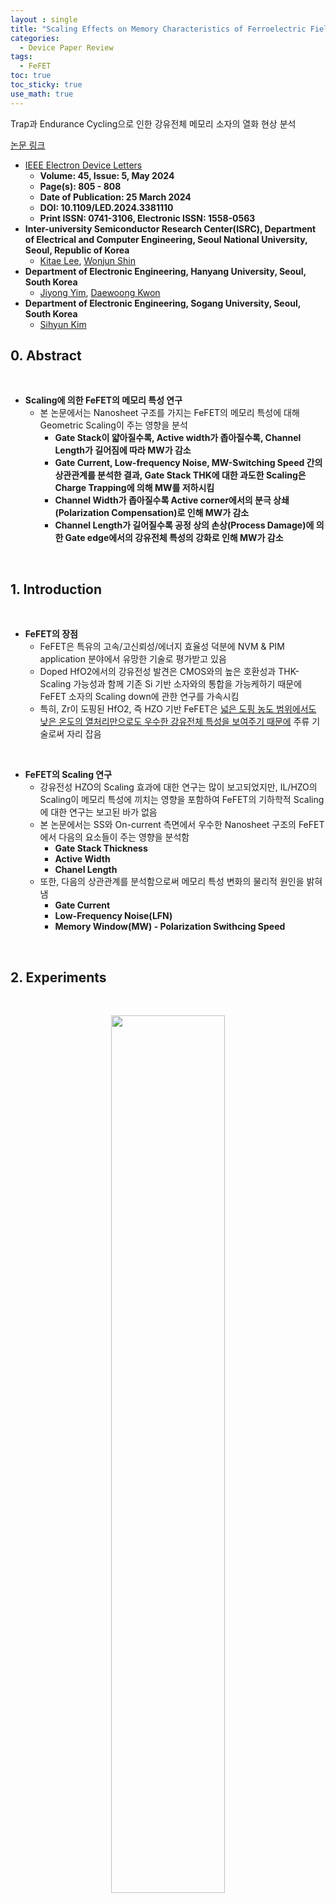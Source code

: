 ```yaml
---
layout : single
title: "Scaling Effects on Memory Characteristics of Ferroelectric Field-Effect Transistors"
categories: 
  - Device Paper Review
tags:
  - FeFET
toc: true
toc_sticky: true
use_math: true
---
```


Trap과 Endurance Cycling으로 인한 강유전체 메모리 소자의 열화 현상 분석      

[논문 링크](https://ieeexplore.ieee.org/document/10478683)     

- [IEEE Electron Device Letters](https://ieeexplore.ieee.org/xpl/RecentIssue.jsp?punumber=55)   
  - **Volume: 45, Issue: 5, May 2024**   
  - **Page(s): 805 - 808**  
  - **Date of Publication: 25 March 2024**   
  - **DOI: 10.1109/LED.2024.3381110**    
  - **Print ISSN: 0741-3106, Electronic ISSN: 1558-0563**   
- **Inter-university Semiconductor Research Center(ISRC), Department of Electrical and Computer Engineering, Seoul National University, Seoul, Republic of Korea**      
  - [Kitae Lee](https://ieeexplore.ieee.org/author/37086309825), [Wonjun Shin](https://ieeexplore.ieee.org/author/37086992826)      
- **Department of Electronic Engineering, Hanyang University, Seoul, South Korea**     
  - [Jiyong Yim](https://ieeexplore.ieee.org/author/37088949170), [Daewoong Kwon](https://ieeexplore.ieee.org/author/37402105900)   
- **Department of Electronic Engineering, Sogang University, Seoul, South Korea**     
  - [Sihyun Kim](https://ieeexplore.ieee.org/author/37085805964)   

## 0. Abstract   

&nbsp;

- **Scaling에 의한 FeFET의 메모리 특성 연구**   
  - 본 논문에서는 Nanosheet 구조를 가지는 FeFET의 메모리 특성에 대해 Geometric Scaling이 주는 영향을 분석   
    - **Gate Stack이 얇아질수록, Active width가 좁아질수록, Channel Length가 길어짐에 따라 MW가 감소**    
    - **Gate Current, Low-frequency Noise, MW-Switching Speed 간의 상관관계를 분석한 결과, Gate Stack THK에 대한 과도한 Scaling은 Charge Trapping에 의해 MW를 저하시킴**   
    - **Channel Width가 좁아질수록 Active corner에서의 분극 상쇄(Polarization Compensation)로 인해 MW가 감소**    
    - **Channel Length가 길어질수록 공정 상의 손상(Process Damage)에 의한 Gate edge에서의 강유전체 특성의 강화로 인해 MW가 감소**      

&nbsp;

## 1. Introduction   

&nbsp;

- **FeFET의 장점**   
  - FeFET은 특유의 고속/고신뢰성/에너지 효율성 덕분에 NVM & PIM application 분야에서 유망한 기술로 평가받고 있음   
  - Doped HfO2에서의 강유전성 발견은 CMOS와의 높은 호환성과 THK-Scaling 가능성과 함께 기존 Si 기반 소자와의 통합을 가능케하기 때문에 FeFET 소자의 Scaling down에 관한 연구를 가속시킴    
  - 특히, Zr이 도핑된 HfO2, 즉 HZO 기반 FeFET은 [넓은 도핑 농도 범위에서도 낮은 온도의 열처리만으로도 우수한 강유전체 특성을 보여주기 때문에](https://miniharu22.github.io/device%20paper%20review/fe0/#1-ferroelectric-material-hfo2) 주류 기술로써 자리 잡음   

&nbsp;

- **FeFET의 Scaling 연구**   
  - 강유전성 HZO의 Scaling 효과에 대한 연구는 많이 보고되었지만, IL/HZO의 Scaling이 메모리 특성에 끼치는 영향을 포함하여 FeFET의 기하학적 Scaling에 대한 연구는 보고된 바가 없음   
  - 본 논문에서는 SS와 On-current 측면에서 우수한 Nanosheet 구조의 FeFET에서 다음의 요소들이 주는 영향을 분석함   
    - **Gate Stack Thickness**    
    - **Active Width**    
    - **Chanel Length**      
  - 또한, 다음의 상관관계를 분석함으로써 메모리 특성 변화의 물리적 원인을 밝혀냄   
    - **Gate Current**   
    - **Low-Frequency Noise(LFN)**   
    - **Memory Window(MW) - Polarization Swithcing Speed**    

&nbsp;

## 2. Experiments   

&nbsp;

<div align="center">
  <img src="/assets/images/AND/79.png" width="60%" height="60%" alt=""/>
  <p><em></em></p>
</div>

&nbsp;

- **Process Flow***   
  - 본 논문에서 제안된 FeFET은 Silicon THK가 20nm인 SOI 기판 위에서 제작되었으며 상세한 과정은 다음과 같음    
    - **Active Formation**   
      - Photolithography & Dry Etching   
    - **IL & FE Deposition**   
      - 1nm SiO2 Interfacial Layer(IL) & 6nm HZO Ferroelectric Layer(FE)를 Cleaning 후, ALD로 증착    
    - **Gate**   
      - Gate Metal로써 TiN을 Sputtering으로 증착    
      - Gate patterning을 위해 Photolithography와 Dry Etching을 수행   
    - **Source/Drain**   
      - Self-aligned 방식을 사용하였고, Aresenic을 Ion Implantation으로 도핑   
    - **Ferroelectric Formation**   
      - HZO의 강유전성 형성을 위해 N2 대기에서 500°C로 30초간 Post-Metal Annealing(PMA)을 수행   
    - **BEOL**   
      - ILD Depostion, Contact Formation, Metalllization 순으로 진행   
  - 위 Fig.1(a) ~ Fig.1(d)는 Device 구조의 Schematic, Process Flow 그리고 TEM 이미지의 단면도를 보여줌   

&nbsp;

## 3. Result & Discussion   

&nbsp;

<div align="center">
  <img src="/assets/images/AND/80.png" width="60%" height="60%" alt=""/>
  <p><em></em></p>
</div>

&nbsp;

- **Memory Window 측정**   
  - 본 논문에서는 한 wafer 내에 위치한 동일한 스펙(500nm x 500nm)의 FeFET 2개에 대한 비교/분석을 수행   
  - 위 Fig.2(a)는 두 소자의 $$I_D$$-$$V_G$$ hysteresis curve를 plot한 것으로 DC Sweep(-3~3.5V)을 통해 측정함   
    - MW는 $$V_{th}$$의 High Resistance State(HRS)와 Low Resistance State(LRS) 간의 차이로 계산되었으며, 모든 $$V_{th}$$ 값은 $$I_D$$ = $$\text{10}^{-9} \text{A}$$에서 추출됨    
  - Hysteresis curve를 보면 Process Variation에 의해 두 소자의 MW 간에 차이가 있음을 알 수 있음   
    - 한 소자는 안정적으로 반시계 방향의 0.8V MW를 보여주는 반면, 다른 소자는 MW가 닫혀있음과 동시에 시계 방향의 Hysteresis가 나타남    
    - **이는 IL/FE 층 내부와 그 계면에서의 Charge Trapping에 의한 현상으로 설명될 수 있음**         
    - 본 논문에서는 MW를 보여주는 FeFET 소자를 $$\text{FeFET}_{CCW}$$, MW가 닫혀있는 소자를 $$\text{FeFET}_{CW}$$로 정의    

&nbsp;

- **Memory Window 차이 분석**   
  - 상기한 두 소자 간의 MW 차이를 분석하기 위해 $$\text{FeFET}_{CCW}$$와 $$\text{FeFET}_{CW}$$에 대해 CV 특성을 확인함($$V_G$$ Sweep : -1V ~ 4V)   
    - 그 결과, Fig.2(b)에서 확인할 수 있듯이 $$\text{FeFET}_{CCW}$$의 Inversion Capacitance가 $$\text{FeFET}_{CW}$$보다 작게 측정되었으며, 이는 $$\text{FeFET}_{CW}$$의 IL 또는 FE가 $$\text{FeFET}_{CCW}$$보다 얇다는 것을 의미함      
  - 위 결과를 검증하기 위해 $$\text{FeFET}_{CCW}$$와 $$\text{FeFET}_{CW}$$의 IL/FE 두께를 측정하기 위해 TEM 분석을 수행   
    - Fig.2(c)와 Fig.2(d)를 보면, $$\text{FeFET}_{CW}$$가 더 얇은 IL을 가지고 있음을 알 수 있음(FE 두께에는 큰 차이가 없음)   

&nbsp;

<div align="center">
  <img src="/assets/images/AND/81.png" width="60%" height="60%" alt=""/>
  <p><em></em></p>
</div>

&nbsp;

- **Charge Trapping과 Memory Window 차이**   
  - 위의 분석 결과와 Fig.3(a)에 plot된 $$I_D$$-$$V_G$$ curve를 확인했을 때, 특정 $$V_G$$에서 $$\text{FeFET}_{CCW}$$의 $$I_D$$가 급격히 상승하는 현상을 토대로 MW의 차이는 다음과 같이 설명됨    
    - Channel에 전자가 축적되면, 전자는 터널링을 통해 IL-FE Interface에 트랩됨   
    - **트랩된 전자는 FE에 인가되는 field를 증가시켜 분극의 반전 전환(Reversal Switching)을 가속화함**    
    - 따라서, $$\text{FeFET}_{CW}$$는 Charge Trapping에 의해 분극 전환이 가속되어 $$I_D$$가 급격히 증가하지만, $$\text{FeFET}_{CCW}$$는 Charge Trapping이 억제되어 분극 전환이 완만하게 진행되므로 $$I_D$$가 급격히 증가하지 않음    

&nbsp;

- **$$I_G$$ 및 Fast IV 측정**   
  - 위 가설에 대해 본 논문에서는 Gate current와 Fast IV 측정을 통해 검증을 완료함  
  - **Gate current 측정**   
    - Fig.3(b)에 따르면, $$\text{FeFET}_{CW}$$에서는 $$V_G$$=3V에서 $$I_G$$가 흐르기 시작하지만, $$\text{FeFET}_{CCW}$$에서는 매우 약한 세기로만 흐름(Fig.3(a)에서 $$I_D$$가 $$\text{FeFET}_{CW}$$에서만 급격히 증가하는 것과 일치)    
  - **FIV 측정**   
    - 두 소자에 대해 FIV 측정은 1ms 길이와 50mV의 Step voltage에 대한 Pulse으로 수행됨        
    - Fig.3(c)와 Fig.3(d)를 보면 빠른 $$V_G$$ Sweep에 의해 Electron Trapping이 줄어듦으로써 $$\text{FeFET}_{CCW}$$의 MW가 넓어지는 반면, $$\text{FeFET}_{CW}$$에서는 동일하게 Electron Trapping이 줄어듦에도 불구하고 **분극 전환의 가속이 약화됨으로써 시계 방향의 Hysteresis가 오히려 악화됨**      
    - 특히, FIV에서 Reverse로 $$V_G$$를 주었을 때만 curve가 shift됨을 알 수 있는데, 이는 Hole Trapping, 즉 hole에 의한 분극 전환의 가속은 거의 무시됨을 의미   

&nbsp;


